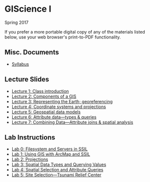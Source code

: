 # GIScience I

Spring 2017

If you prefer a more portable digital copy of any of the materials listed below, use your web browser's print-to-PDF functionality.

## Misc. Documents

* [Syllabus](https://jblairpdx.github.io/GIScience_I/syllabus.html)

## Lecture Slides

* [Lecture 1: Class introduction](https://jblairpdx.github.io/GIScience_I/slides/lecture_01.html)
* [Lecture 2: Components of a GIS](https://jblairpdx.github.io/GIScience_I/slides/lecture_02.html)
* [Lecture 3: Representing the Earth; georeferencing](https://jblairpdx.github.io/GIScience_I/slides/lecture_03.html)
* [Lecture 4: Coordinate systems and projections](https://jblairpdx.github.io/GIScience_I/slides/lecture_04.html)
* [Lecture 5: Geospatial data models](https://jblairpdx.github.io/GIScience_I/slides/lecture_05.html)
* [Lecture 6: Attribute data—types & queries](https://jblairpdx.github.io/GIScience_I/slides/lecture_06.html)
* [Lecture 7: Combining Data—Attribute joins & spatial analysis](https://jblairpdx.github.io/GIScience_I/slides/lecture_07.html)

## Lab Instructions

* [Lab 0: Filesystem and Servers in SSIL](https://jblairpdx.github.io/GIScience_I/labs/lab_0.html)
* [Lab 1: Using GIS with ArcMap and SSIL](https://jblairpdx.github.io/GIScience_I/labs/lab_1.html)
* [Lab 2: Projections](https://jblairpdx.github.io/GIScience_I/labs/lab_2.html)
* [Lab 3: Spatial Data Types and Querying Values](https://jblairpdx.github.io/GIScience_I/labs/lab_3.html)
* [Lab 4: Spatial Selection and Attribute Queries](https://jblairpdx.github.io/GIScience_I/labs/lab_4.html)
* [Lab 5: Site Selection—Tsunami Relief Center](https://jblairpdx.github.io/GIScience_I/labs/lab_5.html)
